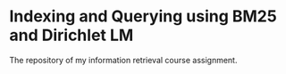 # Indexing and Querying using BM25 and Dirichlet LM

The repository of my information retrieval course assignment.

